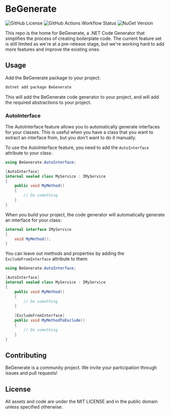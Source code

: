 # BeGenerate

![GitHub License](https://img.shields.io/github/license/bepost/BeGenerate)
![GitHub Actions Workflow Status](https://img.shields.io/github/actions/workflow/status/bepost/BeGenerate/build.yaml)
![NuGet Version](https://img.shields.io/nuget/v/BeGenerate)

This repo is the home for BeGenerate, a .NET Code Generator that simplifies the process of creating boilerplate code.
The current feature set is still limited as we're at a pre-release stage, but we're working hard to add more features
and
improve the existing ones.

## Usage

Add the BeGenerate package to your project:

```bash
dotnet add package BeGenerate
```

This will add the BeGenerate code generator to your project, and will add the required abstractions to your project.

### AutoInterface

The AutoInterface feature allows you to automatically generate interfaces for your classes. This is useful when you have
a class that you want to extract an interface from, but you don't want to do it manually.

To use the AutoInterface feature, you need to add the `AutoInterface` attribute to your class:

```csharp
using BeGenerate.AutoInterface;

[AutoInterface]
internal sealed class MyService : IMyService
{
    public void MyMethod()
    {
        // Do something
    }
}
```

When you build your project, the code generator will automatically generate an interface for your class:

```csharp
internal interface IMyService
{
    void MyMethod();
}
```

You can leave out methods and properties by adding the `ExcludeFromInterface` attribute to them:

```csharp
using BeGenerate.AutoInterface;

[AutoInterface]
internal sealed class MyService : IMyService
{
    public void MyMethod()
    {
        // Do something
    }
    
    [ExcludeFromInterface]
    public void MyMethodToExclude()
    {
        // Do something
    }
}
```

## Contributing

BeGenerate is a community project. We invite your participation through issues and pull requests!

## License

All assets and code are under the MIT LICENSE and in the public domain unless specified otherwise.